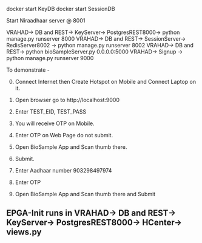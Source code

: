 docker start KeyDB
docker start SessionDB

Start Niraadhaar server @ 8001

VRAHAD-> DB and REST-> KeyServer-> PostgresREST8000-> python manage.py runserver 8000
VRAHAD-> DB and REST-> SessionServer-> RedisServer8002 -> python manage.py runserver 8002
VRAHAD-> DB and REST-> python bioSampleServer.py 0.0.0.0:5000
VRAHAD-> Signup -> python manage.py runserver 9000

To demonstrate -


0. Connect Internet then Create Hotspot on Mobile and Connect Laptop on it.

1. Open browser go to http://localhost:9000
2. Enter TEST_EID, TEST_PASS
3. You will receive OTP on Mobile.
4. Enter OTP on Web Page do not submit.
5. Open BioSample App and Scan thumb there.
6. Submit.

7. Enter Aadhaar number 903298497974
8. Enter OTP
9. Open BioSample App and Scan thumb there and Submit

## EPGA-Init runs in VRAHAD-> DB and REST-> KeyServer-> PostgresREST8000-> HCenter-> views.py
